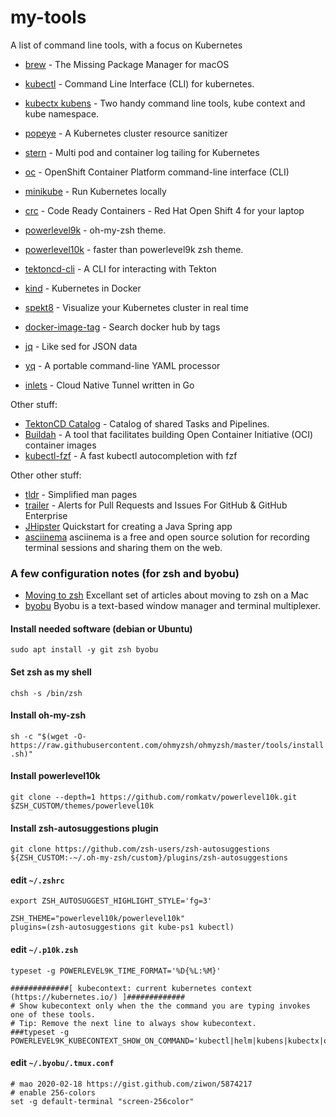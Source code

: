 # my-tools
A list of command line tools, with a focus on Kubernetes

- [brew](https://brew.sh/) - The Missing Package Manager for macOS
- [kubectl](https://kubernetes.io/docs/tasks/tools/install-kubectl/) - Command Line Interface (CLI) for kubernetes.
- [kubectx kubens](https://github.com/ahmetb/kubectx) - Two handy command line tools, kube context and kube namespace.
- [popeye](https://github.com/derailed/popeye) - A Kubernetes cluster resource sanitizer
- [stern](https://github.com/wercker/stern) - Multi pod and container log tailing for Kubernetes
- [oc](https://docs.openshift.com/container-platform/4.3/cli_reference/openshift_cli/getting-started-cli.html) - OpenShift Container Platform command-line interface (CLI)
- [minikube](https://kubernetes.io/docs/setup/learning-environment/minikube/) - Run Kubernetes locally
- [crc](https://cloud.redhat.com/openshift/install/crc/installer-provisioned) - Code Ready Containers - Red Hat Open Shift 4 for your laptop
- [powerlevel9k](https://github.com/Powerlevel9k/powerlevel9k) - oh-my-zsh theme.
- [powerlevel10k](https://github.com/romkatv/powerlevel10k) - faster than powerlevel9k zsh theme.
- [tektoncd-cli](https://github.com/tektoncd/cli) - A CLI for interacting with Tekton
- [kind](https://github.com/kubernetes-sigs/kind) - Kubernetes in Docker
- [spekt8](https://github.com/spekt8/spekt8) - Visualize your Kubernetes cluster in real time
- [docker-image-tag](https://github.com/stefanwalther/docker-image-tag) - Search docker hub by tags

- [jq](https://stedolan.github.io/jq/) - Like sed for JSON data
- [yq](https://github.com/mikefarah/yq) - A portable command-line YAML processor
- [inlets](https://github.com/inlets/inlets) - Cloud Native Tunnel written in Go

Other stuff:

- [TektonCD Catalog](https://github.com/tektoncd/catalog) - Catalog of shared Tasks and Pipelines.
- [Buildah](https://github.com/containers/buildah/) - A tool that facilitates building Open Container Initiative (OCI) container images
- [kubectl-fzf](http://bit.ly/2Nf6Ktq) - A fast kubectl autocompletion with fzf

Other other stuff:

- [tldr](https://tldr.sh/) - Simplified man pages
- [trailer](https://github.com/ptsochantaris/trailer) - Alerts for Pull Requests and Issues For GitHub & GitHub Enterprise
- [JHipster](https://www.jhipster.tech/) Quickstart for creating a Java Spring app
- [asciinema](https://asciinema.org/) asciinema is a free and open source solution for recording terminal sessions and sharing them on the web.

### A few configuration notes (for zsh and byobu)

- [Moving to zsh](https://scriptingosx.com/2019/06/moving-to-zsh/) Excellant set of articles about moving to zsh on a Mac
- [byobu](https://byobu.org/news.html) Byobu is a text-based window manager and terminal multiplexer.

#### Install needed software (debian or Ubuntu)
`sudo apt install -y git zsh byobu`

#### Set zsh as my shell
`chsh -s /bin/zsh`

#### Install oh-my-zsh
`sh -c "$(wget -O- https://raw.githubusercontent.com/ohmyzsh/ohmyzsh/master/tools/install.sh)"`

#### Install powerlevel10k
`git clone --depth=1 https://github.com/romkatv/powerlevel10k.git $ZSH_CUSTOM/themes/powerlevel10k`

#### Install zsh-autosuggestions plugin
`git clone https://github.com/zsh-users/zsh-autosuggestions ${ZSH_CUSTOM:-~/.oh-my-zsh/custom}/plugins/zsh-autosuggestions`

#### edit `~/.zshrc`
```
export ZSH_AUTOSUGGEST_HIGHLIGHT_STYLE='fg=3'

ZSH_THEME="powerlevel10k/powerlevel10k"
plugins=(zsh-autosuggestions git kube-ps1 kubectl)
```

#### edit `~/.p10k.zsh`
```
typeset -g POWERLEVEL9K_TIME_FORMAT='%D{%L:%M}'

#############[ kubecontext: current kubernetes context (https://kubernetes.io/) ]#############
# Show kubecontext only when the the command you are typing invokes one of these tools.
# Tip: Remove the next line to always show kubecontext.
###typeset -g POWERLEVEL9K_KUBECONTEXT_SHOW_ON_COMMAND='kubectl|helm|kubens|kubectx|oc'

```

#### edit `~/.byobu/.tmux.conf`
```
# mao 2020-02-18 https://gist.github.com/ziwon/5874217
# enable 256-colors
set -g default-terminal "screen-256color"
```
